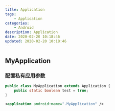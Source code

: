 ```yaml
---
title: Application
tags: 
    - Application
categories: 
    - Android
description: Application
date: 2020-02-20 10:18:46
updated: 2020-02-20 10:18:46
---
```


## MyApplication

### 配置私有应用参数

```java
public class MyApplication extends Application {
    public static boolean test = true;
}
```

```xml
<application android:name=".MyApplication" />
```
